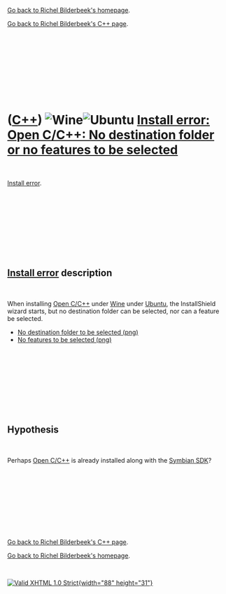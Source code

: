 [Go back to Richel Bilderbeek's homepage](index.htm).

[Go back to Richel Bilderbeek's C++ page](Cpp.htm).

 

 

 

 

 

([C++](Cpp.htm)) ![Wine](PicWine.png)![Ubuntu](PicUbuntu.png) [Install error: Open C/C++: No destination folder or no features to be selected](CppInstallErrorOpenCpp.htm)
==========================================================================================================================================================================

 

[Install error](CppInstallError.htm).

 

 

 

 

 

[Install error](CppInstallError.htm) description
------------------------------------------------

 

When installing [Open C/C++](CppOpenCpp.htm) under [Wine](CppWine.htm)
under [Ubuntu](CppUbuntu.htm), the InstallShield wizard starts, but no
destination folder can be selected, nor can a feature be selected.

-   [No destination folder to be
    selected (png)](CppInstallErrorOpenCppNoDestinationFolder.png)
-   [No features to be
    selected (png)](CppInstallErrorOpenCppNoFeatures.png)

 

 

 

 

 

Hypothesis
----------

 

Perhaps [Open C/C++](CppOpenCpp.htm) is already installed along with the
[Symbian SDK](CppSymbianSdk.htm)?

 

 

 

 

 

[Go back to Richel Bilderbeek's C++ page](Cpp.htm).

[Go back to Richel Bilderbeek's homepage](index.htm).

 

[![Valid XHTML 1.0 Strict](valid-xhtml10.png){width="88"
height="31"}](http://validator.w3.org/check?uri=referer)
